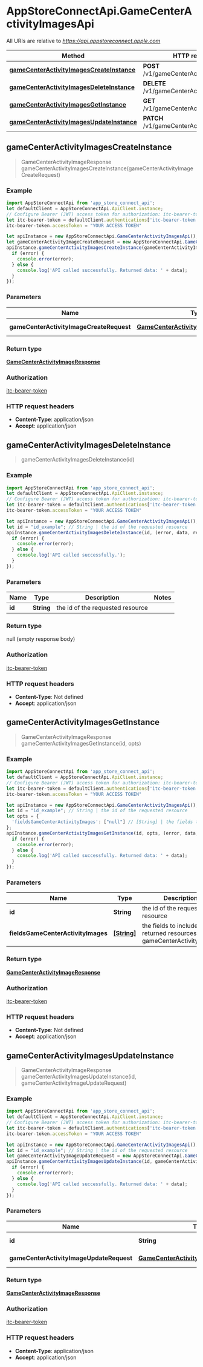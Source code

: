 # AppStoreConnectApi.GameCenterActivityImagesApi

All URIs are relative to *https://api.appstoreconnect.apple.com*

Method | HTTP request | Description
------------- | ------------- | -------------
[**gameCenterActivityImagesCreateInstance**](GameCenterActivityImagesApi.md#gameCenterActivityImagesCreateInstance) | **POST** /v1/gameCenterActivityImages | 
[**gameCenterActivityImagesDeleteInstance**](GameCenterActivityImagesApi.md#gameCenterActivityImagesDeleteInstance) | **DELETE** /v1/gameCenterActivityImages/{id} | 
[**gameCenterActivityImagesGetInstance**](GameCenterActivityImagesApi.md#gameCenterActivityImagesGetInstance) | **GET** /v1/gameCenterActivityImages/{id} | 
[**gameCenterActivityImagesUpdateInstance**](GameCenterActivityImagesApi.md#gameCenterActivityImagesUpdateInstance) | **PATCH** /v1/gameCenterActivityImages/{id} | 



## gameCenterActivityImagesCreateInstance

> GameCenterActivityImageResponse gameCenterActivityImagesCreateInstance(gameCenterActivityImageCreateRequest)



### Example

```javascript
import AppStoreConnectApi from 'app_store_connect_api';
let defaultClient = AppStoreConnectApi.ApiClient.instance;
// Configure Bearer (JWT) access token for authorization: itc-bearer-token
let itc-bearer-token = defaultClient.authentications['itc-bearer-token'];
itc-bearer-token.accessToken = "YOUR ACCESS TOKEN"

let apiInstance = new AppStoreConnectApi.GameCenterActivityImagesApi();
let gameCenterActivityImageCreateRequest = new AppStoreConnectApi.GameCenterActivityImageCreateRequest(); // GameCenterActivityImageCreateRequest | GameCenterActivityImage representation
apiInstance.gameCenterActivityImagesCreateInstance(gameCenterActivityImageCreateRequest, (error, data, response) => {
  if (error) {
    console.error(error);
  } else {
    console.log('API called successfully. Returned data: ' + data);
  }
});
```

### Parameters


Name | Type | Description  | Notes
------------- | ------------- | ------------- | -------------
 **gameCenterActivityImageCreateRequest** | [**GameCenterActivityImageCreateRequest**](GameCenterActivityImageCreateRequest.md)| GameCenterActivityImage representation | 

### Return type

[**GameCenterActivityImageResponse**](GameCenterActivityImageResponse.md)

### Authorization

[itc-bearer-token](../README.md#itc-bearer-token)

### HTTP request headers

- **Content-Type**: application/json
- **Accept**: application/json


## gameCenterActivityImagesDeleteInstance

> gameCenterActivityImagesDeleteInstance(id)



### Example

```javascript
import AppStoreConnectApi from 'app_store_connect_api';
let defaultClient = AppStoreConnectApi.ApiClient.instance;
// Configure Bearer (JWT) access token for authorization: itc-bearer-token
let itc-bearer-token = defaultClient.authentications['itc-bearer-token'];
itc-bearer-token.accessToken = "YOUR ACCESS TOKEN"

let apiInstance = new AppStoreConnectApi.GameCenterActivityImagesApi();
let id = "id_example"; // String | the id of the requested resource
apiInstance.gameCenterActivityImagesDeleteInstance(id, (error, data, response) => {
  if (error) {
    console.error(error);
  } else {
    console.log('API called successfully.');
  }
});
```

### Parameters


Name | Type | Description  | Notes
------------- | ------------- | ------------- | -------------
 **id** | **String**| the id of the requested resource | 

### Return type

null (empty response body)

### Authorization

[itc-bearer-token](../README.md#itc-bearer-token)

### HTTP request headers

- **Content-Type**: Not defined
- **Accept**: application/json


## gameCenterActivityImagesGetInstance

> GameCenterActivityImageResponse gameCenterActivityImagesGetInstance(id, opts)



### Example

```javascript
import AppStoreConnectApi from 'app_store_connect_api';
let defaultClient = AppStoreConnectApi.ApiClient.instance;
// Configure Bearer (JWT) access token for authorization: itc-bearer-token
let itc-bearer-token = defaultClient.authentications['itc-bearer-token'];
itc-bearer-token.accessToken = "YOUR ACCESS TOKEN"

let apiInstance = new AppStoreConnectApi.GameCenterActivityImagesApi();
let id = "id_example"; // String | the id of the requested resource
let opts = {
  'fieldsGameCenterActivityImages': ["null"] // [String] | the fields to include for returned resources of type gameCenterActivityImages
};
apiInstance.gameCenterActivityImagesGetInstance(id, opts, (error, data, response) => {
  if (error) {
    console.error(error);
  } else {
    console.log('API called successfully. Returned data: ' + data);
  }
});
```

### Parameters


Name | Type | Description  | Notes
------------- | ------------- | ------------- | -------------
 **id** | **String**| the id of the requested resource | 
 **fieldsGameCenterActivityImages** | [**[String]**](String.md)| the fields to include for returned resources of type gameCenterActivityImages | [optional] 

### Return type

[**GameCenterActivityImageResponse**](GameCenterActivityImageResponse.md)

### Authorization

[itc-bearer-token](../README.md#itc-bearer-token)

### HTTP request headers

- **Content-Type**: Not defined
- **Accept**: application/json


## gameCenterActivityImagesUpdateInstance

> GameCenterActivityImageResponse gameCenterActivityImagesUpdateInstance(id, gameCenterActivityImageUpdateRequest)



### Example

```javascript
import AppStoreConnectApi from 'app_store_connect_api';
let defaultClient = AppStoreConnectApi.ApiClient.instance;
// Configure Bearer (JWT) access token for authorization: itc-bearer-token
let itc-bearer-token = defaultClient.authentications['itc-bearer-token'];
itc-bearer-token.accessToken = "YOUR ACCESS TOKEN"

let apiInstance = new AppStoreConnectApi.GameCenterActivityImagesApi();
let id = "id_example"; // String | the id of the requested resource
let gameCenterActivityImageUpdateRequest = new AppStoreConnectApi.GameCenterActivityImageUpdateRequest(); // GameCenterActivityImageUpdateRequest | GameCenterActivityImage representation
apiInstance.gameCenterActivityImagesUpdateInstance(id, gameCenterActivityImageUpdateRequest, (error, data, response) => {
  if (error) {
    console.error(error);
  } else {
    console.log('API called successfully. Returned data: ' + data);
  }
});
```

### Parameters


Name | Type | Description  | Notes
------------- | ------------- | ------------- | -------------
 **id** | **String**| the id of the requested resource | 
 **gameCenterActivityImageUpdateRequest** | [**GameCenterActivityImageUpdateRequest**](GameCenterActivityImageUpdateRequest.md)| GameCenterActivityImage representation | 

### Return type

[**GameCenterActivityImageResponse**](GameCenterActivityImageResponse.md)

### Authorization

[itc-bearer-token](../README.md#itc-bearer-token)

### HTTP request headers

- **Content-Type**: application/json
- **Accept**: application/json

